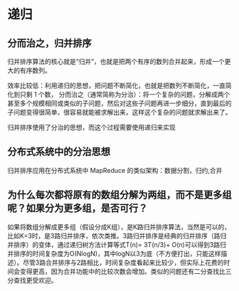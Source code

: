 # 递归
## 分而治之，归并排序

归并排序算法的核心就是“归并”，也就是把两个有序的数列合并起来，形成一个更大的有序数列。

效率比较低：利用递归的思想，把问题不断简化，也就是把数列不断简化，一直简化到只剩 1 个数，
分而治之（通常简称为分治）：将一个复杂的问题，分解成两个甚至多个规模相同或类似的子问题，然后对这些子问题再进一步细分，直到最后的子问题变得很简单，很容易就能被求解出来，这样这个复杂的问题就求解出来了。

归并排序使用了分治的思想，而这个过程需要使用递归来实现

## 分布式系统中的分治思想

归并排序应用在分布式系统中
MapReduce 的类似架构：数据分割，归约,合并


## 为什么每次都将原有的数组分解为两组，而不是更多组呢？如果分为更多组，是否可行？

如果将数组分解成更多组（假设分成K组），是K路归并排序算法，当然是可以的，比如K=3时，是3路归并排序，依次类推。3路归并排序是经典的归并排序（路归并排序）的变体，通过递归树方法计算等式T(n)= 3T(n/3)+ O(n)可以得到3路归并排序的时间复杂度为O(NlogN)，其中logN以3为底（不方便打出，只能这样描述）。尽管3路合并排序与2路相比，时间复杂度看起来比较少，但实际上花费的时间会变得更高，因为合并功能中的比较次数会增加。类似的问题还有二分查找比三分查找更受欢迎。

